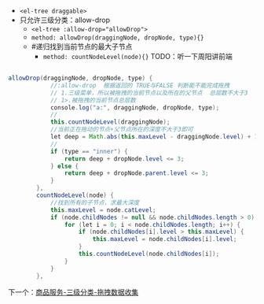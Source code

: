 - `<el-tree draggable>`
- 只允许三级分类：allow-drop
	- `<el-tree :allow-drop="allowDrop">`
	- `method: allowDrop(draggingNode, dropNode, type){}`
	- #递归找到当前节点的最大子节点
		- `method: countNodeLevel(node){}`
TODO：听一下周阳讲前端
```java 

allowDrop(draggingNode, dropNode, type) {
            //:allow-drop  根据返回的 TRUE与FALSE 判断能不能完成拖拽
            // 1.三级菜单，所以被拖拽的当前节点以及所在的父节点  总层数不大于3
            // 1>.被拖拽的当前节点总层数
            console.log("a:", draggingNode, dropNode, type);
            //
            this.countNodeLevel(draggingNode);
            //当前正在拖动的节点+父节点所在的深度不大于3即可
            let deep = Math.abs(this.maxLevel - draggingNode.level) + 1;
            //
            if (type == "inner") {
                return deep + dropNode.level <= 3;
            } else {
                return deep + dropNode.parent.level <= 3;
            }
        },
        countNodeLevel(node) {
            //找到所有的子节点，求最大深度
            this.maxLevel = node.catLevel;
            if (node.childNodes != null && node.childNodes.length > 0) {
                for (let i = 0; i < node.childNodes.length; i++) {
                    if (node.childNodes[i].level > this.maxLevel) {
                        this.maxLevel = node.childNodes[i].level;
                    }
                    this.countNodeLevel(node.childNodes[i]);
                }
            }
        },
```

下一个：[商品服务-三级分类-拖拽数据收集](课程&笔记/技术栈/尚硅谷/谷粒商城/步骤与问题/recources/商品服务-三级分类-拖拽数据收集.md)